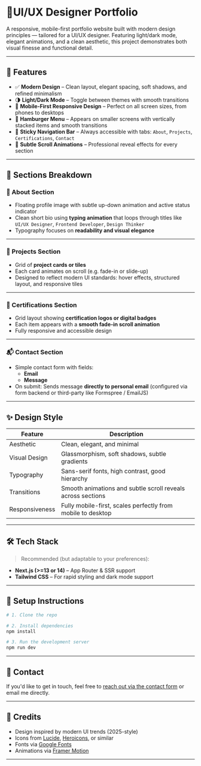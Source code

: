 

# 🎨UI/UX Designer Portfolio

A responsive, mobile-first portfolio website built with modern design principles — tailored for a UI/UX designer. Featuring light/dark mode, elegant animations, and a clean aesthetic, this project demonstrates both visual finesse and functional detail.

---


## 📁 Features

- ✅ **Modern Design** – Clean layout, elegant spacing, soft shadows, and refined minimalism
- 🌗 **Light/Dark Mode** – Toggle between themes with smooth transitions
- 📱 **Mobile-First Responsive Design** – Perfect on all screen sizes, from phones to desktops
- 🍔 **Hamburger Menu** – Appears on smaller screens with vertically stacked items and smooth transitions
- 📌 **Sticky Navigation Bar** – Always accessible with tabs: `About`, `Projects`, `Certifications`, `Contact`
- 🌊 **Subtle Scroll Animations** – Professional reveal effects for every section

---

## 🧩 Sections Breakdown

### 👤 About Section
- Floating profile image with subtle up-down animation and active status indicator
- Clean short bio using **typing animation** that loops through titles like `UI/UX Designer`, `Frontend Developer`, `Design Thinker`
- Typography focuses on **readability and visual elegance**

---

### 🧰 Projects Section
- Grid of **project cards or tiles**
- Each card animates on scroll (e.g. fade-in or slide-up)
- Designed to reflect modern UI standards: hover effects, structured layout, and responsive tiles

---

### 🏅 Certifications Section
- Grid layout showing **certification logos or digital badges**
- Each item appears with a **smooth fade-in scroll animation**
- Fully responsive and accessible design

---

### 📬 Contact Section
- Simple contact form with fields:
  - **Email**
  - **Message**
- On submit: Sends message **directly to personal email** (configured via form backend or third-party like Formspree / EmailJS)

---

## ✨ Design Style

| Feature          | Description                                                                 |
|------------------|-----------------------------------------------------------------------------|
| Aesthetic        | Clean, elegant, and minimal                                                 |
| Visual Design    | Glassmorphism, soft shadows, subtle gradients                               |
| Typography       | Sans-serif fonts, high contrast, good hierarchy                             |
| Transitions      | Smooth animations and subtle scroll reveals across sections                 |
| Responsiveness   | Fully mobile-first, scales perfectly from mobile to desktop                 |

---

## 🛠️ Tech Stack

> Recommended (but adaptable to your preferences):

- **Next.js (>=13 or 14)** – App Router & SSR support
- **Tailwind CSS** – For rapid styling and dark mode support
---

## 🚀 Setup Instructions

```bash
# 1. Clone the repo

# 2. Install dependencies
npm install

# 3. Run the development server
npm run dev
````

---



## 📩 Contact

If you'd like to get in touch, feel free to [reach out via the contact form](#contact-section) or email me directly.

---

## 🌟 Credits

* Design inspired by modern UI trends (2025-style)
* Icons from [Lucide](https://lucide.dev), [Heroicons](https://heroicons.com), or similar
* Fonts via [Google Fonts](https://fonts.google.com)
* Animations via [Framer Motion](https://www.framer.com/motion/)

---





